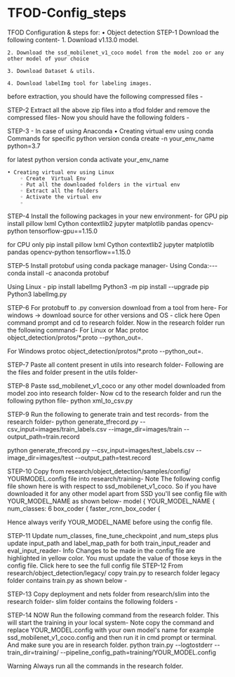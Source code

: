 # TFOD-Config_steps

TFOD Configuration & steps for:
    • Object detection
STEP-1 Download the following content-
    1. Download v1.13.0 model.

    2. Download the ssd_mobilenet_v1_coco model from the model zoo or any other model of your choice

    3. Download Dataset & utils.

    4. Download labelImg tool for labeling images.

before extraction, you should have the following compressed files -


STEP-2 Extract all the above zip files into a tfod folder and remove the compressed files-
Now you should have the following folders -


STEP-3 - In case of using Anaconda
    • Creating virtual env using conda
Commands
for specific python version
conda create -n your_env_name python=3.7

for latest python version
conda activate your_env_name

    • Creating virtual env using Linux 
        ◦ Create  Virtual Env
        ◦ Put all the downloaded folders in the virtual env
        ◦ Extract all the folders 
        ◦ Activate the virtual env
        ◦ 


STEP-4 Install the following packages in your new environment-
for GPU
pip install pillow lxml Cython contextlib2 jupyter matplotlib pandas opencv-python tensorflow-gpu==1.15.0

for CPU only
pip install pillow lxml Cython contextlib2 jupyter matplotlib pandas opencv-python tensorflow==1.15.0


STEP-5 Install protobuf using conda package manager-
Using Conda:---  conda install -c anaconda protobuf

Using Linux - pip install labelImg
Python3 -m pip install --upgrade pip
Python3 labelImg.py


STEP-6 For protobuff to .py conversion download from a tool from here-
For windows -> download source for other versions and OS - click here
Open command prompt and cd to research folder.
Now in the research folder run the following command-
For Linux or Mac
protoc object_detection/protos/*.proto --python_out=.

For Windows
protoc object_detection/protos/*.proto --python_out=.


STEP-7 Paste all content present in utils into research folder-
Following are the files and folder present in the utils folder-


STEP-8 Paste ssd_mobilenet_v1_coco or any other model downloaded from model zoo into research folder-
Now cd to the research folder and run the following python file-
python xml_to_csv.py


STEP-9 Run the following to generate train and test records-
from the research folder-
python generate_tfrecord.py --csv_input=images/train_labels.csv --image_dir=images/train --output_path=train.record

python generate_tfrecord.py --csv_input=images/test_labels.csv --image_dir=images/test --output_path=test.record


STEP-10 Copy from research/object_detection/samples/config/ YOURMODEL.config file into research/training-
Note
The following config file shown here is with respect to ssd_mobilenet_v1_coco. So if you have downloaded it for any other model apart from SSD you'll see config file with YOUR_MODEL_NAME as shown below-
model {
YOUR_MODEL_NAME {
  num_classes: 6
  box_coder {
    faster_rcnn_box_coder {

Hence always verify YOUR_MODEL_NAME before using the config file.

STEP-11 Update num_classes, fine_tune_checkpoint ,and num_steps plus update input_path and label_map_path for both train_input_reader and eval_input_reader-
Info
Changes to be made in the config file are highlighted in yellow color. You must update the value of those keys in the config file.
Click here to see the full config file
STEP-12 From research/object_detection/legacy/ copy train.py to research folder
legacy folder contains train.py as shown below - 

STEP-13 Copy deployment and nets folder from research/slim into the research folder-
slim folder contains the following folders -


STEP-14 NOW Run the following command from the research folder. This will start the training in your local system-
Note
copy the command and replace YOUR_MODEL.config with your own model's name for example ssd_mobilenet_v1_coco.config and then run it in cmd prompt or terminal. And make sure you are in research folder.
python train.py --logtostderr --train_dir=training/ --pipeline_config_path=training/YOUR_MODEL.config


Warning
Always run all the commands in the research folder.
